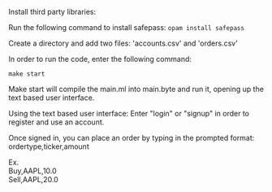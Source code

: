 Install third party libraries:

Run the following command to install safepass:
```opam install safepass```

Create a directory and add two files: 'accounts.csv' and 'orders.csv'

In order to run the code, enter the following command:

```make start```

Make start will compile the main.ml into main.byte and run it, opening up
the text based user interface.

Using the text based user interface:
Enter "login" or "signup" in order to register and use an account.

Once signed in, you can place an order by typing in the prompted format:
ordertype,ticker,amount

Ex.  
Buy,AAPL,10.0  
Sell,AAPL,20.0

